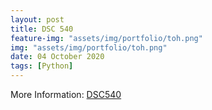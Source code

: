 ```yaml
---
layout: post
title: DSC 540
feature-img: "assets/img/portfolio/toh.png"
img: "assets/img/portfolio/toh.png"
date: 04 October 2020
tags: [Python]
---
```


More Information: 
[DSC540](https://github.com/knmoses/DSC540)
